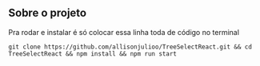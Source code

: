 ## Sobre o projeto
 

Pra rodar e instalar é só colocar essa linha toda de código no terminal

 `git clone https://github.com/allisonjulioo/TreeSelectReact.git && cd TreeSelectReact && npm install && npm run start`
 
 
